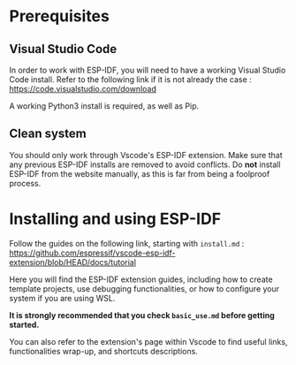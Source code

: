 # Prerequisites
## Visual Studio Code
In order to work with ESP-IDF, you will need to have a working Visual Studio Code install. Refer to the following link if it is not already the case : https://code.visualstudio.com/download

A working Python3 install is required, as well as Pip.

## Clean system
You should only work through Vscode's ESP-IDF extension. Make sure that any previous ESP-IDF installs are removed to avoid conflicts. Do __not__ install ESP-IDF from the website manually, as this is far from being a foolproof process.

# Installing and using ESP-IDF

Follow the guides on the following link, starting with `install.md` : https://github.com/espressif/vscode-esp-idf-extension/blob/HEAD/docs/tutorial

Here you will find the ESP-IDF extension guides, including how to create template projects, use debugging functionalities, or how to configure your system if you are using WSL.

__It is strongly recommended that you check `basic_use.md` before getting started.__

You can also refer to the extension's page within Vscode to find useful links, functionalities wrap-up, and shortcuts descriptions.
